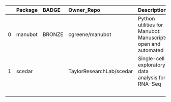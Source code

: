 |    | Package   | BADGE   | Owner_Repo               | Description                                                   | date_created         | last_commit          |   forks |   watchers |   stars | homepage_url        |   has_wiki |   open_issues | has_downloads       | Run_ID                      | Date       | Pylint_score         |   Pytest_score | Pip   | License   | Build   | Linux   | Mac     | Windows   | Linux_versions   | Mac_versions   | Windows_versions   | contributors                                              |   num_contributors | Github_event_name   |
|---:|:----------|:--------|:-------------------------|:--------------------------------------------------------------|:---------------------|:---------------------|--------:|-----------:|--------:|:--------------------|-----------:|--------------:|:--------------------|:----------------------------|:-----------|:---------------------|---------------:|:------|:----------|:--------|:--------|:--------|:----------|:-----------------|:---------------|:-------------------|:----------------------------------------------------------|-------------------:|:--------------------|
|  0 | manubot   | BRONZE  | cgreene/manubot          | Python utilities for Manubot: Manuscripts, open and automated | 2020-03-02T14:33:49Z | 2020-03-05T19:31:18Z |       0 |          0 |       0 | https://manubot.org |       True |             0 | True                | 124061680                   | 2020-06-03 | 7.67                 |          11    | True  | True      | True    | 3.6 3.7 |         |           | ubuntu-latest    |                |                    | https://api.github.com/repos/cgreene/manubot/contributors |                nan | push                |
|  1 | scedar    |         | TaylorResearchLab/scedar | Single-cell exploratory data analysis for RNA-Seq             | 2018-03-17T05:22:56Z | 2020-03-16T17:41:47Z |       7 |          5 |      23 | True                |          0 |          True | repository_dispatch | https://github.com/logstar  | 2          | 2020-06-30T21:48:13Z |           6.83 | null  | True      | True    | True    | 3.6 3.7 |           |                  | ubuntu-latest  |                    |                                                           |                nan | 153312773           |
|    |           |         |                          |                                                               |                      |                      |         |            |         |                     |            |               |                     | https://github.com/benstear |            |                      |                |       |           |         |         |         |           |                  |                |                    |                                                           |                    |                     |
